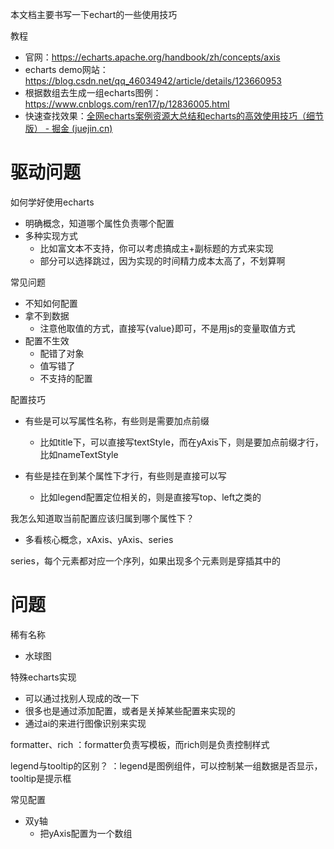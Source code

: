 本文档主要书写一下echart的一些使用技巧

教程

- 官网：<https://echarts.apache.org/handbook/zh/concepts/axis>
- echarts demo网站：<https://blog.csdn.net/qq_46034942/article/details/123660953>
- 根据数组去生成一组echarts图例：https://www.cnblogs.com/ren17/p/12836005.html
- 快速查找效果：[全网echarts案例资源大总结和echarts的高效使用技巧（细节版） - 掘金 (juejin.cn)](https://juejin.cn/post/7078834647005822983)



# 驱动问题

如何学好使用echarts

- 明确概念，知道哪个属性负责哪个配置
- 多种实现方式
  - 比如富文本不支持，你可以考虑搞成主+副标题的方式来实现
  - 部分可以选择跳过，因为实现的时间精力成本太高了，不划算啊

常见问题

- 不知如何配置
- 拿不到数据
  - 注意他取值的方式，直接写{value}即可，不是用js的变量取值方式
- 配置不生效
  - 配错了对象
  - 值写错了
  - 不支持的配置

配置技巧

- 有些是可以写属性名称，有些则是需要加点前缀
  - 比如title下，可以直接写textStyle，而在yAxis下，则是要加点前缀才行，比如nameTextStyle

- 有些是挂在到某个属性下才行，有些则是直接可以写

  - 比如legend配置定位相关的，则是直接写top、left之类的

我怎么知道取当前配置应该归属到哪个属性下？
- 多看核心概念，xAxis、yAxis、series

series，每个元素都对应一个序列，如果出现多个元素则是穿插其中的



# 问题

稀有名称

- 水球图

特殊echarts实现

- 可以通过找别人现成的改一下
- 很多也是通过添加配置，或者是关掉某些配置来实现的
- 通过ai的来进行图像识别来实现

formatter、rich
：formatter负责写模板，而rich则是负责控制样式

legend与tooltip的区别？
：legend是图例组件，可以控制某一组数据是否显示，tooltip是提示框

常见配置

- 双y轴
  - 把yAxis配置为一个数组
